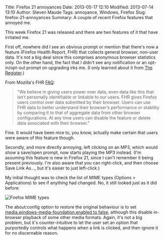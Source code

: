 Title: Firefox 21 annoyances
Date: 2013-05-17 12:10
Modified: 2013-07-14 13:10
Author: Steven Maude
Tags: annoyance, Windows, Firefox
Slug: firefox-21-annoyances
Summary: A couple of recent Firefox features that annoyed me.

This week Firefox 21 was released
and there are two features of it that have irritated me.

First off, nowhere did I see an
obvious prompt or mention that there's now a feature (Firefox Health
Report, FHR) that collects general browser, non-user data. It's not a
big deal since this comprises anonymous browser statistics only. On the
other hand, the fact that I didn't see any notification or an
opt-in/opt-out prompt on upgrading irks me.
(I only learned about it from
[The
Register](http://www.theregister.co.uk/2013/05/15/firefox_21_health_report/).)

From Mozilla's FHR [FAQ](http://blog.mozilla.org/metrics/fhr-faq/):

> "We believe in giving users
> power over data, even data like this that isn’t personally identifiable
> or linkable to our users. FHR gives Firefox users control over data
> submitted by their browser. Users can use FHR data to better understand
> their browser’s performance or stability by comparing it to that of
> aggregate data from other browser configurations. At any time users can
> disable the feature or delete data associated with their browser."

Fine. It would have been nice to,
you know, actually make certain that users were aware of this feature
though.

Secondly, and more directly annoying, left clicking on an MP3, which
would show a save/open prompt, now starts playing the MP3 instead. (I'm
assuming this feature is new in Firefox 21, since I can't remember it
being present previously. I'm also aware that you can right-click, and
then choose Save Link As..., but it's easier to just left-click.)

My initial thought was to check the list of MIME types (Options \>
Applications) to see if anything had changed. No, it still looked just
as it did before:

![Firefox MIME types]({filename}/images/Firefox_MIME_types.png)

The about:config option to restore the original behaviour is to set
[media.windows-media-foundation.enabled to
false](http://forums.mozillazine.org/viewtopic.php?f=23&t=2698835),
although this disable in-browser playback of some other media formats.
Again, it's not a big problem, but it's counter-intuitive to let the
user set an option that purportedly controls what happens when a link is
clicked, and then ignore it for no discernable reason.
